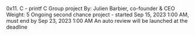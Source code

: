 0x11. C - printf
C
Group project
 By: Julien Barbier, co-founder & CEO
 Weight: 5
 Ongoing second chance project - started Sep 15, 2023 1:00 AM, must end by Sep 23, 2023 1:00 AM
 An auto review will be launched at the deadline
